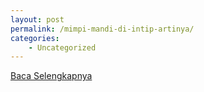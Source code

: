 ```yaml
---
layout: post
permalink: /mimpi-mandi-di-intip-artinya/
categories:
    - Uncategorized
---
```


[Baca Selengkapnya](/04)